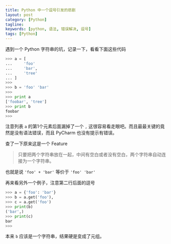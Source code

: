 ```yaml
---
title: Python 中一个逗号引发的悲剧
layout: post
category: [Python]
tagline: 
keywords: [python, 语法, 错误解决, 逗号]
tags: [Python]
---
```


遇到一个 Python 字符串的坑，记录一下，看看下面这些代码


```py
>>> a = [
...     'foo'
...     'bar',
...     'tree'
... ]
>>>
>>> b = 'foo' 'bar'
>>>
>>> print a
['foobar', 'tree']
>>> print b
foobar
>>>
```

注意列表 `a` 的第1个元素后面漏掉了一个 `,` 这很容易看走眼吧。而且最最关键的竟然是没有语法错误，而且 PyCharm 也没有提示有错误。

查了一下原来这是一个 Feature

> 只要把两个字符串放在一起，中间有空白或者没有空白，两个字符串自动连接为一个字符串。

也就是说 `'foo' + 'bar'` 等价于 `'foo' 'bar'`


再来看另外一个例子，注意第二行后面的逗号

```py
>>> a = {'foo': 'bar'}
>>> b = a.get('foo'),
>>> c = a.get('foo')
>>> print(b)
('bar',)
>>> print(c)
bar
>>>
```

本来 `b` 应该是一个字符串，结果硬是变成了元组。

